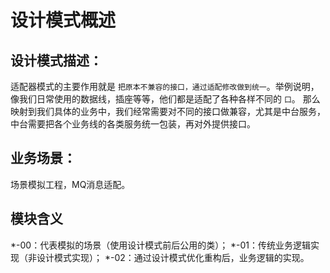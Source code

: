# 设计模式概述

## 设计模式描述：

适配器模式的主要作用就是 `把原本不兼容的接口，通过适配修改做到统一`。举例说明，像我们日常使用的数据线，插座等等，他们都是适配了各种各样不同的 `口`。
那么映射到我们具体的业务中，我们经常需要对不同的接口做兼容，尤其是中台服务，中台需要把各个业务线的各类服务统一包装，再对外提供接口。

## 业务场景：

场景模拟工程，MQ消息适配。

## 模块含义

*-00：代表模拟的场景（使用设计模式前后公用的类）；
*-01：传统业务逻辑实现（非设计模式实现）；
*-02：通过设计模式优化重构后，业务逻辑的实现。
